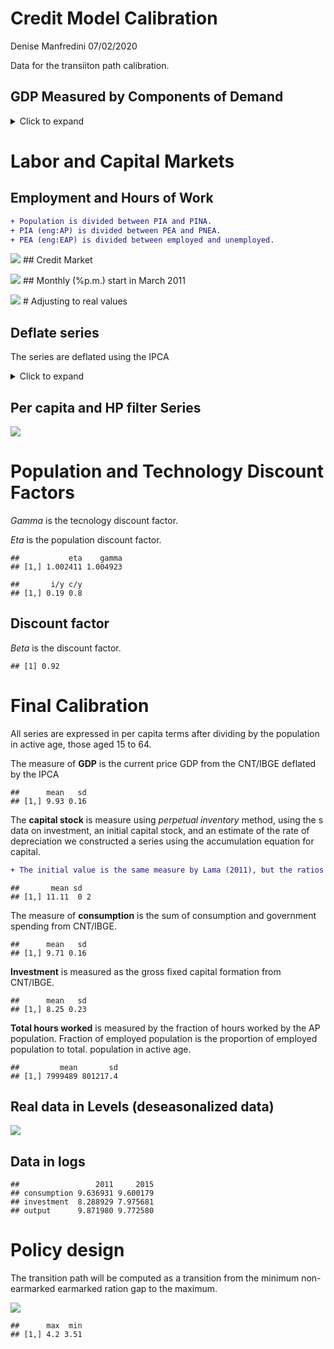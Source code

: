 Credit Model Calibration
================
Denise Manfredini
07/02/2020

Data for the transiiton path calibration.

## GDP Measured by Components of Demand

<details>

<summary>Click to
expand</summary>

![](credit_model_calibration_files/figure-gfm/unnamed-chunk-1-1.png)<!-- -->

</details>

# Labor and Capital Markets

## Employment and Hours of Work

``` diff
+ Population is divided between PIA and PINA.
+ PIA (eng:AP) is divided between PEA and PNEA.
+ PEA (eng:EAP) is divided between employed and unemployed.
```

![](credit_model_calibration_files/figure-gfm/unnamed-chunk-2-1.png)<!-- -->
\#\# Credit
Market

![](credit_model_calibration_files/figure-gfm/unnamed-chunk-4-1.png)<!-- -->
\#\# Monthly (%p.m.) start in March
2011

![](credit_model_calibration_files/figure-gfm/unnamed-chunk-6-1.png)<!-- -->
\# Adjusting to real values

## Deflate series

The series are deflated using the IPCA

<details>

<summary>Click to
expand</summary>

![](credit_model_calibration_files/figure-gfm/unnamed-chunk-8-1.png)<!-- -->

</details>

## Per capita and HP filter Series

![](credit_model_calibration_files/figure-gfm/unnamed-chunk-12-1.png)<!-- -->

# Population and Technology Discount Factors

*Gamma* is the tecnology discount factor.

*Eta* is the population discount factor.

    ##           eta    gamma
    ## [1,] 1.002411 1.004923

    ##       i/y c/y
    ## [1,] 0.19 0.8

## Discount factor

*Beta* is the discount factor.

    ## [1] 0.92

# Final Calibration

All series are expressed in per capita terms after dividing by the
population in active age, those aged 15 to 64.

The measure of **GDP** is the current price GDP from the CNT/IBGE
deflated by the IPCA

    ##      mean   sd
    ## [1,] 9.93 0.16

The **capital stock** is measure using *perpetual inventory* method,
using the s data on investment, an initial capital stock, and an
estimate of the rate of depreciation we constructed a series using the
accumulation equation for
capital.

``` diff
+ The initial value is the same measure by Lama (2011), but the ratios are VERY different.
```

    ##       mean sd  
    ## [1,] 11.11  0 2

The measure of **consumption** is the sum of consumption and government
spending from CNT/IBGE.

    ##      mean   sd
    ## [1,] 9.71 0.16

**Investment** is measured as the gross fixed capital formation from
CNT/IBGE.

    ##      mean   sd
    ## [1,] 8.25 0.23

**Total hours worked** is measured by the fraction of hours worked by
the AP population. Fraction of employed population is the proportion of
employed population to total. population in active age.

    ##         mean       sd
    ## [1,] 7999489 801217.4

## Real data in Levels (deseasonalized data)

![](credit_model_calibration_files/figure-gfm/unnamed-chunk-22-1.png)<!-- -->

## Data in logs

    ##                 2011     2015
    ## consumption 9.636931 9.600179
    ## investment  8.288929 7.975681
    ## output      9.871980 9.772580

# Policy design

The transition path will be computed as a transition from the minimum
non-earmarked earmarked ration gap to the
maximum.

![](credit_model_calibration_files/figure-gfm/unnamed-chunk-24-1.png)<!-- -->

    ##      max  min
    ## [1,] 4.2 3.51
